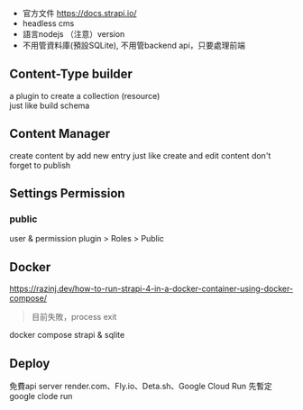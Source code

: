 - 官方文件 https://docs.strapi.io/
- headless cms
- 語言nodejs （注意）version
- 不用管資料庫(預設SQLite), 不用管backend api，只要處理前端

## Content-Type builder
a plugin to create a collection (resource)  
just like build schema

## Content Manager
create content by add new entry
just like create and edit content
don't forget to publish


## Settings Permission
### public
user & permission plugin > Roles > Public

## Docker
https://razinj.dev/how-to-run-strapi-4-in-a-docker-container-using-docker-compose/
> 目前失敗，process exit
  
docker compose strapi & sqlite


## Deploy 
免費api server render.com、Fly.io、Deta.sh、Google Cloud Run
先暫定 google clode run

